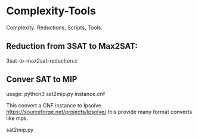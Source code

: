# Complexity-Tools
Complexity: Reductions, Scripts, Tools.

## Reduction from 3SAT to Max2SAT:

3sat-to-max2sat-reduction.c

## Conver SAT to MIP

  usage: python3 sat2mip.py instance.cnf

  This convert a CNF instance to lpsolve https://sourceforge.net/projects/lpsolve/ this provide many format converts like mps.

sat2mip.py

